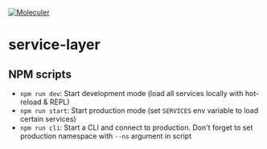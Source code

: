 [![Moleculer](https://badgen.net/badge/Powered%20by/Moleculer/0e83cd)](https://moleculer.services)

# service-layer

## NPM scripts

- `npm run dev`: Start development mode (load all services locally with hot-reload & REPL)
- `npm run start`: Start production mode (set `SERVICES` env variable to load certain services)
- `npm run cli`: Start a CLI and connect to production. Don't forget to set production namespace with `--ns` argument in script
